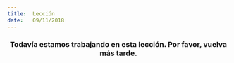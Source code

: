 ```yaml
---
title:  Lección
date:   09/11/2018
---
```


### <center>Todavía estamos trabajando en esta lección. Por favor, vuelva más tarde.</center>